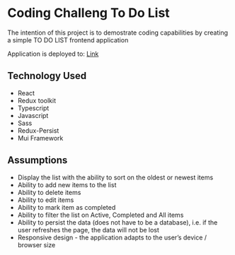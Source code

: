 # Coding Challeng To Do List

The intention of this project is to demostrate coding capabilities by creating a simple TO DO LIST frontend application

Application is deployed to: [Link](https://to-do-list-1ivom6q64-mrryantch.vercel.app/)

## Technology Used

- React
- Redux toolkit
- Typescript
- Javascript
- Sass
- Redux-Persist
- Mui Framework

## Assumptions

- Display the list with the ability to sort on the oldest or newest items
- Ability to add new items to the list
- Ability to delete items
- Ability to edit items
- Ability to mark item as completed
- Ability to filter the list on Active, Completed and All items
- Ability to persist the data (does not have to be a database), i.e. if the user refreshes the page, the data will not be lost
- Responsive design - the application adapts to the user’s device / browser size

